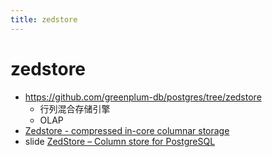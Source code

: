 ```yaml
---
title: zedstore
---
```


# zedstore

- https://github.com/greenplum-db/postgres/tree/zedstore
  - 行列混合存储引擎
  - OLAP
- [Zedstore - compressed in-core columnar storage](https://www.postgresql.org/message-id/CALfoeiuF-m5jg51mJUPm5GN8u396o5sA2AF5N97vTRAEDYac7w%40mail.gmail.com)
- slide [ZedStore – Column store for PostgreSQL](https://www.postgresql.eu/events/pgconfeu2019/sessions/session/2738/slides/233/ZedStore-PGConfeu2019-Milan.pdf)
